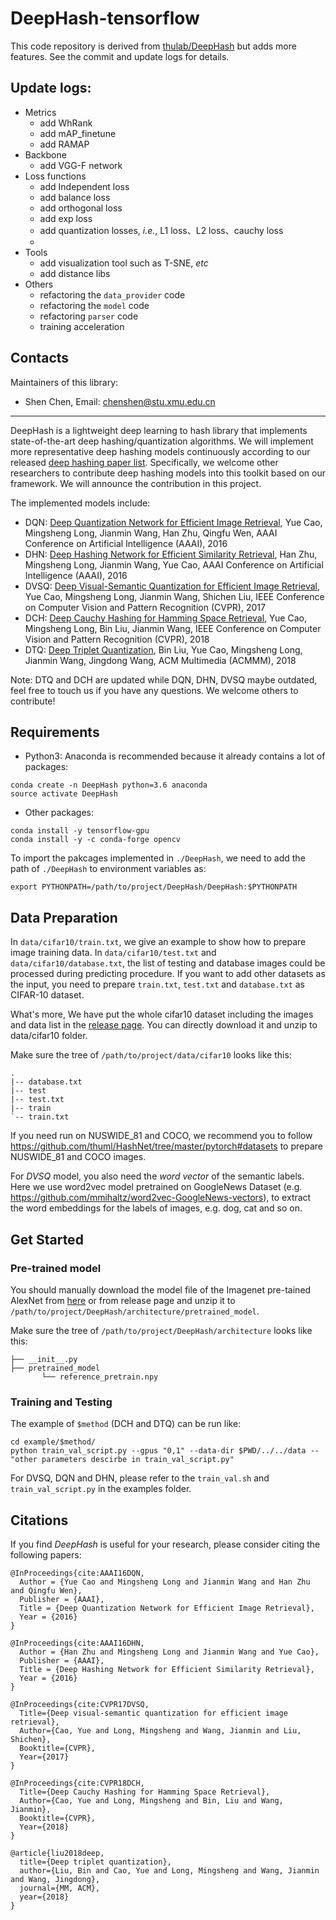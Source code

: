 # DeepHash-tensorflow

This code repository is derived from [thulab/DeepHash](https://github.com/thulab/DeepHash) but adds more features.
See the commit and update logs for details.

## Update logs:
- Metrics
    - add WhRank
    - add mAP_finetune
    - add RAMAP
- Backbone
    - add VGG-F network
- Loss functions
    - add Independent loss
    - add balance loss 
    - add orthogonal loss
    - add exp loss
    - add quantization losses, *i.e.*, L1 loss、L2 loss、cauchy loss
    - 
- Tools
    - add visualization tool such as T-SNE, *etc*
    - add distance libs
- Others
    - refactoring the `data_provider` code
    - refactoring the `model` code
    - refactoring `parser`  code
    - training acceleration

## Contacts
Maintainers of this library:
* Shen Chen, Email: chenshen@stu.xmu.edu.cn

---
DeepHash is a lightweight deep learning to hash library that implements state-of-the-art deep hashing/quantization algorithms. We will implement more representative deep hashing models continuously according to our released [deep hashing paper list](https://github.com/caoyue10/DeepHashingBaselines). Specifically, we welcome other researchers to contribute deep hashing models into this toolkit based on our framework. We will announce the contribution in this project.

The implemented models include: 

* DQN: [Deep Quantization Network for Efficient Image Retrieval](http://yue-cao.me/doc/deep-quantization-networks-dqn-aaai16.pdf), Yue Cao, Mingsheng Long, Jianmin Wang, Han Zhu, Qingfu Wen, AAAI Conference on Artificial Intelligence (AAAI), 2016
* DHN: [Deep Hashing Network for Efficient Similarity Retrieval](http://ise.thss.tsinghua.edu.cn/~mlong/doc/deep-hashing-network-aaai16.pdf), Han Zhu, Mingsheng Long, Jianmin Wang, Yue Cao, AAAI Conference on Artificial Intelligence (AAAI), 2016
* DVSQ: [Deep Visual-Semantic Quantization for Efficient Image Retrieval](http://yue-cao.me/doc/deep-visual-semantic-quantization-cvpr17.pdf), Yue Cao, Mingsheng Long, Jianmin Wang, Shichen Liu, IEEE Conference on Computer Vision and Pattern Recognition (CVPR), 2017 
* DCH: [Deep Cauchy Hashing for Hamming Space Retrieval](http://ise.thss.tsinghua.edu.cn/~mlong/doc/deep-cauchy-hashing-cvpr18.pdf), Yue Cao, Mingsheng Long, Bin Liu, Jianmin Wang, IEEE Conference on Computer Vision and Pattern Recognition (CVPR), 2018
* DTQ: [Deep Triplet Quantization](ise.thss.tsinghua.edu.cn/~mlong/doc/deep-triplet-quantization-acmmm18.pdf), Bin Liu, Yue Cao, Mingsheng Long, Jianmin Wang, Jingdong Wang, ACM Multimedia (ACMMM), 2018

Note: DTQ and DCH are updated while DQN, DHN, DVSQ maybe outdated, feel free to touch us if you have any questions. We  welcome others to contribute!

## Requirements

-  Python3: Anaconda is recommended because it already contains a lot of packages: 
```
conda create -n DeepHash python=3.6 anaconda
source activate DeepHash
```
-  Other packages: 
```
conda install -y tensorflow-gpu
conda install -y -c conda-forge opencv
```

To import the pakcages implemented in `./DeepHash`, we need to add the path of `./DeepHash` to environment variables as:

```shell
export PYTHONPATH=/path/to/project/DeepHash/DeepHash:$PYTHONPATH
```

## Data Preparation
In `data/cifar10/train.txt`, we give an example to show how to prepare image training data. In `data/cifar10/test.txt` and `data/cifar10/database.txt`, the list of testing and database images could be processed during predicting procedure. If you want to add other datasets as the input, you need to prepare `train.txt`, `test.txt` and `database.txt` as CIFAR-10 dataset.

What's more, We have put the whole cifar10 dataset including the images and data list in the [release page](https://github.com/thulab/DeepHash/releases/download/v0.1/cifar10.zip). You can directly download it and unzip to data/cifar10 folder.

Make sure the tree of `/path/to/project/data/cifar10` looks like this:

```
.
|-- database.txt
|-- test
|-- test.txt
|-- train
`-- train.txt
```

If you need run on NUSWIDE_81 and COCO, we recommend you to follow https://github.com/thuml/HashNet/tree/master/pytorch#datasets to prepare NUSWIDE_81 and COCO images.

For *DVSQ* model, you also need the *word vector* of the semantic labels. Here we use word2vec model pretrained on GoogleNews Dataset (e.g. https://github.com/mmihaltz/word2vec-GoogleNews-vectors), to extract the word embeddings for the labels of images, e.g. dog, cat and so on.

## Get Started

### Pre-trained model

You should manually download the model file of the Imagenet pre-tained AlexNet from [here](https://github.com/thulab/DeepHash/releases/download/v0.1/reference_pretrain.npy.zip) or from release page and unzip it to `/path/to/project/DeepHash/architecture/pretrained_model`.

Make sure the tree of `/path/to/project/DeepHash/architecture` looks like this:

```
├── __init__.py
├── pretrained_model
       └── reference_pretrain.npy
```

### Training and Testing

The example of `$method` (DCH and DTQ) can be run like:

```shell
cd example/$method/
python train_val_script.py --gpus "0,1" --data-dir $PWD/../../data --"other parameters descirbe in train_val_script.py"
```

For DVSQ, DQN and DHN, please refer to the `train_val.sh` and `train_val_script.py` in the examples folder.

## Citations
If you find *DeepHash* is useful for your research, please consider citing the following papers:

    @InProceedings{cite:AAAI16DQN,
      Author = {Yue Cao and Mingsheng Long and Jianmin Wang and Han Zhu and Qingfu Wen},
      Publisher = {AAAI},
      Title = {Deep Quantization Network for Efficient Image Retrieval},
      Year = {2016}
    }
    
    @InProceedings{cite:AAAI16DHN,
      Author = {Han Zhu and Mingsheng Long and Jianmin Wang and Yue Cao},
      Publisher = {AAAI},
      Title = {Deep Hashing Network for Efficient Similarity Retrieval},
      Year = {2016}
    }
    
    @InProceedings{cite:CVPR17DVSQ,
      Title={Deep visual-semantic quantization for efficient image retrieval},
      Author={Cao, Yue and Long, Mingsheng and Wang, Jianmin and Liu, Shichen},
      Booktitle={CVPR},
      Year={2017}
    }
    
    @InProceedings{cite:CVPR18DCH,
      Title={Deep Cauchy Hashing for Hamming Space Retrieval},
      Author={Cao, Yue and Long, Mingsheng and Bin, Liu and Wang, Jianmin},
      Booktitle={CVPR},
      Year={2018}
    }
    
    @article{liu2018deep,
      title={Deep triplet quantization},
      author={Liu, Bin and Cao, Yue and Long, Mingsheng and Wang, Jianmin and Wang, Jingdong},
      journal={MM, ACM},
      year={2018}
    }
